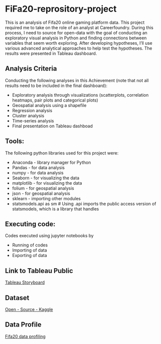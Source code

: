 # FiFa20-reprository-project

This is an analysis of Fifa20 online gaming platform data. This project required me to take on the role of an analyst at Careerfoundry. During this process, I need to source for open-data with the goal of conducting an exploratory visual analysis in Python and finding connections between variables that seem worth exploring. After developing hypotheses, I’ll use various advanced analytical approaches to help test the hypotheses. The results were presented in Tableau dashboard.

## Analysis Criteria
Conducting the following analyses in this Achievement (note that not all results need to be included in the final dashboard):

* Exploratory analysis through visualizations (scatterplots, correlation heatmaps, pair plots and categorical plots)
* Geospatial analysis using a shapefile
* Regression analysis
* Cluster analysis
* Time-series analysis
* Final presentation on Tableau dashboad

## Tools:

The following python libraries used for this project were:
* Anaconda - library manager for Python
* Pandas - for data analysis
* numpy - for data analysis
* Seaborn - for visualizing the data
* matplotlib - for visualizing the data
* folium - for geospatial analysis
* json - for geospatial analysis
* sklearn - importing other modules
* statsmodels.api as sm # Using .api imports the public access version of statsmodels, which is a library that handles 

## Executing code:

Codes executed using jupyter notebooks by 
* Running of codes
* Importing of data
* Exporting of data

## Link to Tableau Public
[Tableau Storyboard](https://public.tableau.com/app/profile/victor4941/viz/Fifafinalproject/Fifa2020CaseStudy)

## Dataset
[Open - Source - Kaggle](https://www.kaggle.com/datasets/stefanoleone992/fifa-20-complete-player-dataset?select=players_20.csv)
 
## Data Profile
[Fifa20 data profiling](https://github.com/victormbogu1/FiFa20-Project/blob/main/Task-6.pdf)
